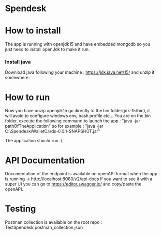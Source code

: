 # Spendesk


# How to install

The app is running with openjdk15 and have embedded mongodb so you just need to install openJdk to make it run.

### Install java

Download java following your machine : https://jdk.java.net/15/ and unzip it somewhere.

# How to run

Now you have unzip openjdk15 go directly to the bin folder(jdk-15\bin), it will avoid to configure windows env, bash profile etc...
You are on the bin folder, execute the following command to launch the app :
"java -jar pathOfTheApplication" so for example : "java -jar C:\Spendesk\WalletCards-0.0.1-SNAPSHOT.jar"

The application should run :)

# API Documentation

Documentation of the endpoint is available on openAPI format when the app is running -> http://localhost:8080/v2/api-docs
If you want to see it with a super UI you can go to https://editor.swagger.io/ and copy/paste the openAPI.

# Testing

Postman collection is available on the root repo : TestSpendesk.postman_collection.json
